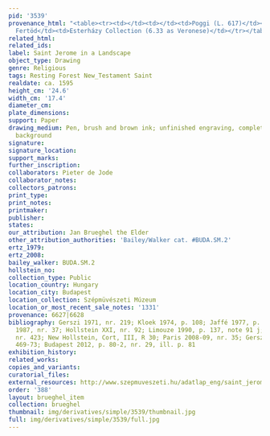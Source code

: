 ```yaml
---
pid: '3539'
provenance_html: "<table><tr><td></td><td></td><td>Poggi (L. 617)</td></tr><tr><td></td><td>Hungary
  Fertöd</td><td>Esterházy Collection (6.33 as Veronese)</td></tr></table>"
related_html: 
related_ids: 
label: Saint Jerome in a Landscape
object_type: Drawing
genre: Religious
tags: Resting Forest New_Testament Saint
realdate: ca. 1595
height_cm: '24.6'
width_cm: '17.4'
diameter_cm: 
plate_dimensions: 
support: Paper
drawing_medium: Pen, brush and brown ink; unfinished engraving, completed with landcape
  background
signature: 
signature_location: 
support_marks: 
further_inscription: 
collaborators: Pieter de Jode
collaborator_notes: 
collectors_patrons: 
print_type: 
print_notes: 
printmaker: 
publisher: 
states: 
our_attribution: Jan Brueghel the Elder
other_attribution_authorities: 'Bailey/Walker cat. #BUDA.SM.2'
ertz_1979: 
ertz_2008: 
bailey_walker: BUDA.SM.2
hollstein_no: 
collection_type: Public
location_country: Hungary
location_city: Budapest
location_collection: Szépmüvészeti Múzeum
location_or_most_recent_sale_notes: '1331'
provenance: 6627|6628
bibliography: Gerszi 1971, nr. 219; Kloek 1974, p. 108; Jaffé 1977, p. 41; Salzburg
  1987, nr. 37; Hollstein XXI, nr. 92; Limouze 1990, p. 137, note 91 j; TIB 72, 317,
  nr. 423; New Hollstein, Cort, III, R 30; Paris 2008-09, nr. 35; Gerszi 2009, p.
  469-73; Budapest 2012, p. 80-2, nr. 29, ill. p. 81
exhibition_history: 
related_works: 
copies_and_variants: 
curatorial_files: 
external_resources: http://www.szepmuveszeti.hu/adatlap_eng/saint_jerome_in_landscape_11865
order: '388'
layout: brueghel_item
collection: brueghel
thumbnail: img/derivatives/simple/3539/thumbnail.jpg
full: img/derivatives/simple/3539/full.jpg
---
```

